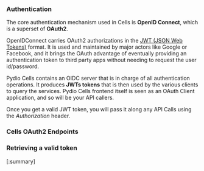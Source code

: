 ### Authentication

The core authentication mechanism used in Cells is **OpenID Connect**, which is a superset of **OAuth2**.

OpenIDConnect carries OAuth2 authorizations in the [JWT (JSON Web Tokens)](https://jwt.io/) format. It is used and maintained by major actors like Google or Facebook, and it brings the OAuth advantage of eventually providing an authentication token to third party apps without needing to request the user id/password.

Pydio Cells contains an OIDC server that is in charge of all authentication operations. It produces **JWTs tokens** that is then used by the various clients to query the services. Pydio Cells frontend itself is seen as an OAuth Client application, and so will be your API callers.
 
Once you get a valid JWT token, you will pass it along any API Calls using the _Authorization_ header.

### Cells OAuth2 Endpoints



### Retrieving a valid token

[:summary]